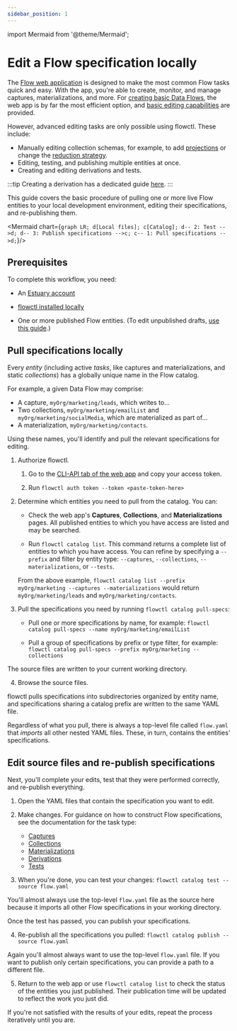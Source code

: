 ```yaml
---
sidebar_position: 1
---
```

import Mermaid from '@theme/Mermaid';

# Edit a Flow specification locally

The [Flow web application](../../concepts/web-app.md) is designed to make the most common Flow tasks quick and easy.
With the app, you're able to create, monitor, and manage captures, materializations, and more.
For [creating basic Data Flows](../create-dataflow.md), the web app is by far the most efficient option,
and [basic editing capabilities](../edit-data-flows.md) are provided.

However, advanced editing tasks are only possible using flowctl. These include:

* Manually editing collection schemas, for example, to add [projections](../../concepts/advanced/projections.md)
or change the [reduction strategy](../../reference/reduction-strategies/README.md).
* Editing, testing, and publishing multiple entities at once.
* Creating and editing derivations and tests.

:::tip
Creating a derivation has a dedicated guide [here](./create-derivation.md).
:::

This guide covers the basic procedure of pulling one or more live Flow entities to your local development environment,
editing their specifications, and re-publishing them.

<Mermaid chart={`
	graph LR;
    d[Local files];
    c[Catalog];
    d-- 2: Test -->d;
    d-- 3: Publish specifications -->c;
    c-- 1: Pull specifications -->d;
`}/>

## Prerequisites

To complete this workflow, you need:

* An [Estuary account](../../getting-started/installation.md#registration-and-setup)

* [flowctl installed locally](../../getting-started/installation.md#get-started-with-the-flow-cli)

* One or more published Flow entities. (To edit unpublished drafts, [use this guide](./edit-draft-from-webapp.md).)

## Pull specifications locally

Every *entity* (including active *tasks*, like captures and materializations, and static *collections*)
has a globally unique name in the Flow catalog.

For example, a given Data Flow may comprise:

* A capture, `myOrg/marketing/leads`, which writes to...
* Two collections, `myOrg/marketing/emailList` and `myOrg/marketing/socialMedia`, which are materialized as part of...
* A materialization, `myOrg/marketing/contacts`.

Using these names, you'll identify and pull the relevant specifications for editing.

1. Authorize flowctl.

   1. Go to the [CLI-API tab of the web app](https://dashboard.estuary.dev/admin/api) and copy your access token.

   2. Run `flowctl auth token --token <paste-token-here>`

2. Determine which entities you need to pull from the catalog. You can:

   * Check the web app's **Captures**, **Collections**, and **Materializations** pages.
  All published entities to which you have access are listed and may be searched.

   * Run `flowctl catalog list`. This command returns a complete list of entities to which you have access.
  You can refine by specifying a `--prefix` and filter by entity type:  `--captures`, `--collections`, `--materializations`, or `--tests`.

    From the above example, `flowctl catalog list --prefix myOrg/marketing --captures --materializations` would return
    `myOrg/marketing/leads` and `myOrg/marketing/contacts`.

3. Pull the specifications you need by running `flowctl catalog pull-specs`:

   * Pull one or more specifications by name, for example: `flowctl catalog pull-specs --name myOrg/marketing/emailList`

   * Pull a group of specifications by prefix or type filter, for example: `flowctl catalog pull-specs --prefix myOrg/marketing --collections`

  The source files are written to your current working directory.

4. Browse the source files.

  flowctl pulls specifications into subdirectories organized by entity name,
  and specifications sharing a catalog prefix are written to the same YAML file.

  Regardless of what you pull, there is always a top-level file called `flow.yaml` that *imports* all other nested YAML files.
  These, in turn, contains the entities' specifications.

## Edit source files and re-publish specifications

Next, you'll complete your edits, test that they were performed correctly, and re-publish everything.

1. Open the YAML files that contain the specification you want to edit.

2. Make changes. For guidance on how to construct Flow specifications, see the documentation for the task type:

   * [Captures](../../concepts/captures.md#specification)
   * [Collections](../../concepts/collections.md#specification)
   * [Materializations](../../concepts/materialization.md#specification)
   * [Derivations](../../concepts/derivations.md#specification)
   * [Tests](../../concepts/tests.md)

3. When you're done, you can test your changes:
`flowctl catalog test --source flow.yaml`

  You'll almost always use the top-level `flow.yaml` file as the source here because it imports all other Flow specifications
  in your working directory.

  Once the test has passed, you can publish your specifications.

4. Re-publish all the specifications you pulled: `flowctl catalog publish --source flow.yaml`

  Again you'll almost always want to use the top-level `flow.yaml` file. If you want to publish only certain specifications,
  you can provide a path to a different file.

5. Return to the web app or use `flowctl catalog list` to check the status of the entities you just published.
Their publication time will be updated to reflect the work you just did.

If you're not satisfied with the results of your edits, repeat the process iteratively until you are.